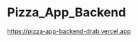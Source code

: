 <h1>Pizza_App_Backend</h1>
<a href="https://pizza-app-backend-drab.vercel.app">https://pizza-app-backend-drab.vercel.app</a>
